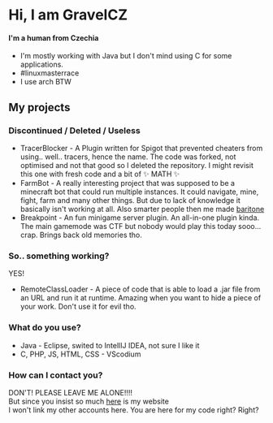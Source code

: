 # Hi, I am GravelCZ

#### I'm a human from Czechia

- I'm mostly working with Java but I don't mind using C for some applications.
- #linuxmasterrace
- I use arch BTW

## My projects
### Discontinued / Deleted / Useless
- TracerBlocker - A Plugin written for Spigot that prevented cheaters from using.. well.. tracers, hence the name. The code was forked, not optimised and not that good so I deleted the repository. I might revisit this one with fresh code and a bit of ✨ MATH ✨
- FarmBot - A really interesting project that was supposed to be a minecraft bot that could run multiple instances. It could navigate, mine, fight, farm and many other things. But due to lack of knowledge it basically isn't working at all. Also smarter people then me made [baritone](https://github.com/cabaletta/baritone)
- Breakpoint - An fun minigame server plugin. An all-in-one plugin kinda. The main gamemode was CTF but nobody would play this today sooo... crap. Brings back old memories tho.

### So.. something working?
YES!
- RemoteClassLoader - A piece of code that is able to load a .jar file from an URL and run it at runtime. Amazing when you want to hide a piece of your work. Don't use it for evil tho.

### What do you use?
- Java - Eclipse, swited to IntellIJ IDEA, not sure I like it
- C, PHP, JS, HTML, CSS - VScodium

### How can I contact you?
DON'T! PLEASE LEAVE ME ALONE!!!!<br>
But since you insist so much [here](https://gravelos.cz) is my website<br>
I won't link my other accounts here. You are here for my code right? Right?
